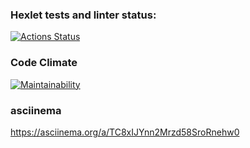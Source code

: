 ### Hexlet tests and linter status:
[![Actions Status](https://github.com/aleksei-shvets/frontend-project-44/workflows/hexlet-check/badge.svg)](https://github.com/aleksei-shvets/frontend-project-44/actions)

### Code Climate 
[![Maintainability](https://api.codeclimate.com/v1/badges/e7cfe18062402acf232c/maintainability)](https://codeclimate.com/github/aleksei-shvets/frontend-project-44/maintainability)

### asciinema
https://asciinema.org/a/TC8xIJYnn2Mrzd58SroRnehw0
